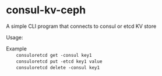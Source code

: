 # consul-kv-ceph

A simple CLI program that connects to consul or etcd KV store


Usage:

Example<br />
    &nbsp;&nbsp;&nbsp;&nbsp;&nbsp;&nbsp; `consuloretcd get -consul key1`<br />
    &nbsp;&nbsp;&nbsp;&nbsp;&nbsp;&nbsp; `consuloretcd put -etcd key1 value`<br />
    &nbsp;&nbsp;&nbsp;&nbsp;&nbsp;&nbsp; `consuloretcd delete -consul key1` <br />
